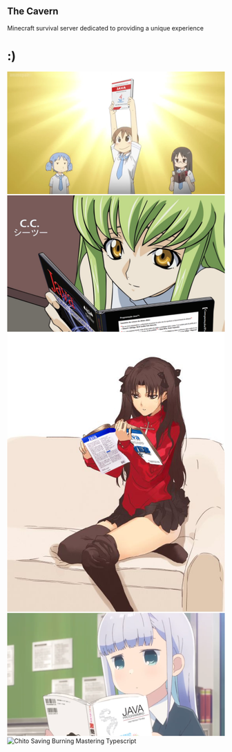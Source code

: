 ## The Cavern
Minecraft survival server dedicated to providing a unique experience


# :)

<img src="https://github.com/TheCavern/.github/raw/main/pictures/Yuuko_Aioi_Holding_Fundamentals_Of_Java_Programming.png" alt="Yuuko Aioi">

<img src="https://github.com/TheCavern/.github/raw/main/pictures/Code_Geass_CC_How_To_Program_In_Java.png" alt="Code Geass">

<img src="https://github.com/TheCavern/.github/raw/main/pictures/Rin_Tohsaka_Reads_Java_For_Web_Portuguese.png" alt="Rin Tohsaka">

<img src="https://github.com/TheCavern/.github/raw/main/pictures/Aharen_Reina_Java.png" alt="Aharen Reina">

<img src="https://raw.githubusercontent.com/cat-milk/Anime-Girls-Holding-Programming-Books/master/Typescript/Chito_Saving_Burning_Mastering_Typescript.png" alt="Chito Saving Burning Mastering Typescript">
